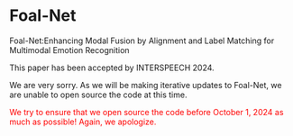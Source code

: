 # Foal-Net
Foal-Net:Enhancing Modal Fusion by Alignment and Label Matching for Multimodal Emotion Recognition

This paper has been accepted by INTERSPEECH 2024.

We are very sorry. As we will be making iterative updates to Foal-Net, we are unable to open source the code at this time. 

<span style="color:red">We try to ensure that we open source the code before October 1, 2024 as much as possible! Again, we apologize.</span>
